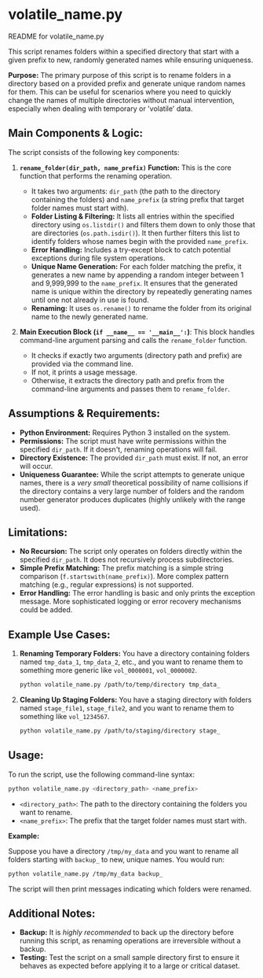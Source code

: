 # volatile_name.py

README for volatile_name.py

This script renames folders within a specified directory that start with a given prefix to new, randomly generated names while ensuring uniqueness.

**Purpose:** The primary purpose of this script is to rename folders in a directory based on a provided prefix and generate unique random names for them. This can be useful for scenarios where you need to quickly change the names of multiple directories without manual intervention, especially when dealing with temporary or 'volatile' data.

## Main Components & Logic:

The script consists of the following key components:

1.  **`rename_folder(dir_path, name_prefix)` Function:** This is the core function that performs the renaming operation.
    *   It takes two arguments: `dir_path` (the path to the directory containing the folders) and `name_prefix` (a string prefix that target folder names must start with).
    *   **Folder Listing & Filtering:** It lists all entries within the specified directory using `os.listdir()` and filters them down to only those that are directories (`os.path.isdir()`).  It then further filters this list to identify folders whose names begin with the provided `name_prefix`. 
    *   **Error Handling:** Includes a try-except block to catch potential exceptions during file system operations.
    *   **Unique Name Generation:** For each folder matching the prefix, it generates a new name by appending a random integer between 1 and 9,999,999 to the `name_prefix`.  It ensures that the generated name is unique within the directory by repeatedly generating names until one not already in use is found. 
    *   **Renaming:** It uses `os.rename()` to rename the folder from its original name to the newly generated name.

2.  **Main Execution Block (`if __name__ == '__main__':`)**: This block handles command-line argument parsing and calls the `rename_folder` function.
    *   It checks if exactly two arguments (directory path and prefix) are provided via the command line.
    *   If not, it prints a usage message. 
    *   Otherwise, it extracts the directory path and prefix from the command-line arguments and passes them to `rename_folder`.

## Assumptions & Requirements:

*   **Python Environment:** Requires Python 3 installed on the system.
*   **Permissions:** The script must have write permissions within the specified `dir_path`.  If it doesn't, renaming operations will fail.
*   **Directory Existence:** The provided `dir_path` must exist. If not, an error will occur.
*   **Uniqueness Guarantee:** While the script attempts to generate unique names, there is a *very small* theoretical possibility of name collisions if the directory contains a very large number of folders and the random number generator produces duplicates (highly unlikely with the range used).

## Limitations:

*   **No Recursion:** The script only operates on folders directly within the specified `dir_path`. It does not recursively process subdirectories.
*   **Simple Prefix Matching:**  The prefix matching is a simple string comparison (`f.startswith(name_prefix)`). More complex pattern matching (e.g., regular expressions) is not supported.
*   **Error Handling:** The error handling is basic and only prints the exception message. More sophisticated logging or error recovery mechanisms could be added.

## Example Use Cases:

1.  **Renaming Temporary Folders:** You have a directory containing folders named `tmp_data_1`, `tmp_data_2`, etc., and you want to rename them to something more generic like `vol_0000001`, `vol_0000002`. 
    ```bash
    python volatile_name.py /path/to/temp/directory tmp_data_
    ```

2.  **Cleaning Up Staging Folders:** You have a staging directory with folders named `stage_file1`, `stage_file2`, and you want to rename them to something like `vol_1234567`.
    ```bash
    python volatile_name.py /path/to/staging/directory stage_
    ```

## Usage:

To run the script, use the following command-line syntax:

```bash
python volatile_name.py <directory_path> <name_prefix>
```

*   `<directory_path>`: The path to the directory containing the folders you want to rename.
*   `<name_prefix>`:  The prefix that the target folder names must start with.

**Example:**

Suppose you have a directory `/tmp/my_data` and you want to rename all folders starting with `backup_` to new, unique names. You would run:

```bash
python volatile_name.py /tmp/my_data backup_
```

The script will then print messages indicating which folders were renamed.

## Additional Notes:

*   **Backup:** It is *highly recommended* to back up the directory before running this script, as renaming operations are irreversible without a backup. 
*   **Testing:** Test the script on a small sample directory first to ensure it behaves as expected before applying it to a large or critical dataset.

